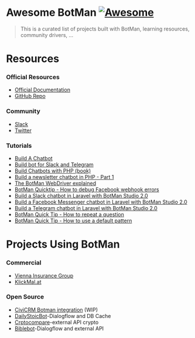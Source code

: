 # Awesome BotMan [![Awesome](https://cdn.rawgit.com/sindresorhus/awesome/d7305f38d29fed78fa85652e3a63e154dd8e8829/media/badge.svg)](https://github.com/sindresorhus/awesome)

> This is a curated list of projects built with BotMan, learning resources, community drivers, ...


# Resources

### Official Resources

- [Official Documentation](https://botman.io/2.0/)
- [GitHub Repo](https://github.com/botman/botman)

### Community
- [Slack](https://slack.botman.io)
- [Twitter](https://twitter.com/botman_io)

### Tutorials
- [Build A Chatbot](https://buildachatbot.io)
- [Build bot for Slack and Telegram](https://blog.pusher.com/building-bot-using-botman-slack-telegram/)
- [Build Chatbots with PHP (book)](https://christoph-rumpel.com/build-chatbots-with-php)
- [Build a newsletter chatbot in PHP - Part 1](https://christoph-rumpel.com/2018/02/build-a-newsletter-chatbot-in-php-part-1)
- [The BotMan WebDriver explained](https://christoph-rumpel.com/2018/02/the-botman-webdriver-explained)
- [BotMan Quicktip - How to debug Facebook webhook errors](https://christoph-rumpel.com/2017/09/botman-quick-tip-how-to-debug-facebook-webhook-errors)
- [Build a Slack chatbot in Laravel with BotMan Studio 2.0](https://christoph-rumpel.com/2017/09/build-a-slack-chattbot-with-laravel-and-botman-studio)
- [Build a Facebook Messenger chatbot in Laravel with BotMan Studio 2.0](https://christoph-rumpel.com/2017/09/build-a-facebook-chatbot-with-laravel-and-botman-studio)
- [Build a Telegram chatbot in Laravel with BotMan Studio 2.0](https://christoph-rumpel.com/2017/09/build-a-telegram-chattbot-with-laravel-and-botman-studio)
- [BotMan Quick Tip - How to repeat a question](https://christoph-rumpel.com/2017/02/botman-quick-tip-how-to-repeat-a-question)
- [BotMan Quick Tip - How to use a default pattern](https://christoph-rumpel.com/2017/01/botman-quick-tip-how-to-use-a-default-pattern)


# Projects Using BotMan

### Commercial
- [Vienna Insurance Group](https://www.wienerstaedtische.at)
- [KlickMal.at](https://www.klickmal.at)

### Open Source
- [CiviCRM Botman integration](https://github.com/3sd/civicrm-chatbot) (WIP)
- [DailyStoicBot](https://github.com/Giorat/DailyStoicBot)-Dialogflow and DB Cache
- [Crptocompare](https://github.com/ammezie/cryptobot)-external API crypto
- [Biblebot](https://github.com/HackNL/biblebot)-Dialogflow and external API
